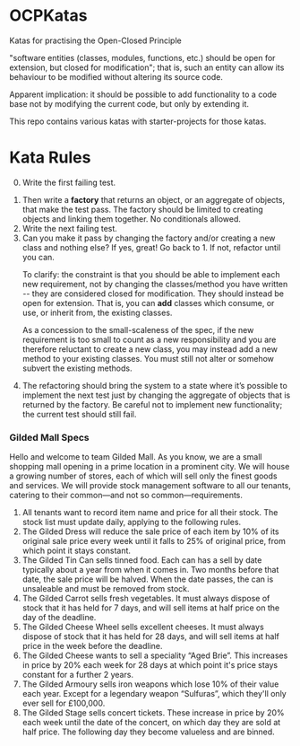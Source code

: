 OCPKatas
========

Katas for practising the Open-Closed Principle

"software entities (classes, modules, functions, etc.) should be open for extension, but closed for
modification"; that is, such an entity can allow its behaviour to be modified without altering its
source code.

Apparent implication: it should be possible to add functionality to a code base not by modifying
the current code, but only by extending it.

This repo contains various katas with starter-projects for those katas.

Kata Rules
==========

<ol start="0"><li>Write the first failing test.</ol>
<ol>
  <li>Then write a <strong>factory</strong> that returns an object, or an aggregate of objects, that make the test pass.
    The factory should be limited to creating objects and linking them together. No conditionals allowed.
  <li>Write the next failing test.
  <li>Can you make it pass by changing the factory and/or creating a new class and nothing else?
    If yes, great! Go back to 1. If not, refactor until you can.
  <p>To clarify: the constraint is that you should be able to implement each new requirement, not by changing the
  classes/method you have written -- they are considered closed for modification.
  They should instead be open for extension. That is, you can <strong>add</strong> classes which consume, or use, or
  inherit from, the existing classes.</p>
  <p>As a concession to the small-scaleness of the spec, if the new requirement is too small to count
    as a new responsibility and you are therefore reluctant to create a new class, you may instead
    add a new method to your existing classes. You must still not alter or somehow subvert the existing
    methods.</p>
  <li>The refactoring should bring the system to a state where it’s possible to implement
    the next test just by changing the aggregate of objects that is returned by the factory.
    Be careful not to implement new functionality; the current test should still fail.
</ol>
<h3>Gilded Mall Specs</h3>
  <p>Hello and welcome to team Gilded Mall. As you know, we are a small shopping mall opening in a prime location in
    a prominent city. We will house a growing number of stores, each of which will sell only the finest goods
    and services. We will provide stock management software to all our tenants, catering to their common&mdash;and
    not so common&mdash;requirements.</p>
  <ol>
  <li>All tenants want to record item name and price for all their stock. The stock list must update daily,
    applying to the following rules.
  <li>The Gilded Dress will reduce the sale price of each item by 10% of its original sale price every week
  until it falls to 25% of original price, from which point it stays constant.
  <li>The Gilded Tin Can sells tinned food. Each can has a sell by date typically about a year from when it
  comes in. Two months before that date, the sale price will be halved. When the date passes, the can
  is unsaleable and must be removed from stock.
  <li>The Gilded Carrot sells fresh vegetables. It must always dispose of stock that it has held for 7 days,
  and will sell items at half price on the day of the deadline.
  <li>The Gilded Cheese Wheel sells excellent cheeses. It must always dispose of stock that it has held for 28
  days, and will sell items at half price in the week before the deadline.
  <li>The Gilded Cheese wants to sell a speciality “Aged Brie”. This increases in price by 20% each week
  for 28 days at which point it's price stays constant for a further 2 years.
  <li>The Gilded Armoury sells iron weapons which lose 10% of their value each year. Except for a legendary
    weapon “Sulfuras”, which they'll only ever sell for £100,000.
  <li>The Gilded Stage sells concert tickets. These increase in price by 20% each week until the date of the
  concert, on which day they are sold at half price. The following day they become valueless and are binned.
  </ol>
